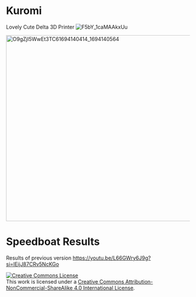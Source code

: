 # Kuromi
Lovely Cute Delta 3D Printer
![F5bY_1caMAAkxUu](https://github.com/oicchahan/Kuromi/assets/95489311/baa26351-4f3e-4712-89ca-dbf4fe181ed2)

<img width="509" alt="O9gZjI5WwEt3TC61694140414_1694140564" src="https://github.com/oicchahan/Kuromi/assets/95489311/4d7f48f8-ddf5-48d8-ab67-eb9b0bc36e7f">

# Speedboat Results

Results of previous version
https://youtu.be/L66GWry6J9g?si=lEijJ87CRv5NcKGo




<a rel="license" href="http://creativecommons.org/licenses/by-nc-sa/4.0/"><img alt="Creative Commons License" style="border-width:0" src="https://i.creativecommons.org/l/by-nc-sa/4.0/88x31.png" /></a><br />This work is licensed under a <a rel="license" href="http://creativecommons.org/licenses/by-nc-sa/4.0/">Creative Commons Attribution-NonCommercial-ShareAlike 4.0 International License</a>.
